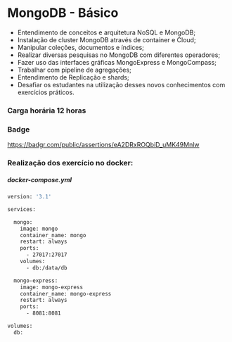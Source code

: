 # MongoDB - Básico

- Entendimento de conceitos e arquitetura NoSQL e MongoDB; 
- Instalação de cluster MongoDB através de container e Cloud; 
- Manipular coleções, documentos e índices; 
- Realizar diversas pesquisas no MongoDB com diferentes operadores; 
- Fazer uso das interfaces gráficas MongoExpress e MongoCompass; 
- Trabalhar com pipeline de agregações; 
- Entendimento de Replicação e shards; 
- Desafiar os estudantes na utilização desses novos conhecimentos com exercícios práticos.

### Carga horária 12 horas

### Badge
https://badgr.com/public/assertions/eA2DRxROQbiD_uMK49Mnlw


### Realização dos exercício no docker:

##### docker-compose.yml

```sh
version: '3.1'

services:

  mongo:
    image: mongo
    container_name: mongo
    restart: always
    ports:
      - 27017:27017
    volumes:
      - db:/data/db

  mongo-express:
    image: mongo-express
    container_name: mongo-express
    restart: always
    ports:
      - 8081:8081

volumes:
  db:
```
